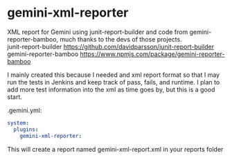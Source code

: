# gemini-xml-reporter
XML report for Gemini using junit-report-builder and code from gemini-reporter-bamboo, much thanks to the devs of those projects.  
junit-report-builder https://github.com/davidparsson/junit-report-builder <br>
gemini-reporter-bamboo https://www.npmjs.com/package/gemini-reporter-bamboo

I mainly created this because I needed and xml report format so that I may run the tests in Jenkins and keep track of pass, fails, and runtime.
I plan to add more test information into the xml as time goes by, but this is a good start.

.gemini.yml:
```yaml
system:
  plugins:
    gemini-xml-reporter:
```

This will create a report named gemini-xml-report.xml in your reports folder

